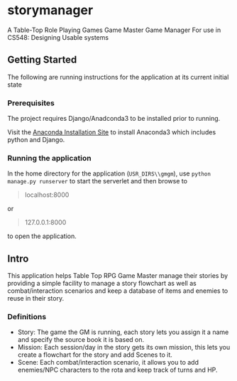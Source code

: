 # storymanager
A Table-Top Role Playing Games Game Master Game Manager
For use in CS548: Designing Usable systems

## Getting Started
The following are running instructions for the application at its current initial state

### Prerequisites
The project requires Django/Anadconda3 to be installed prior to running. 

Visit the [Anaconda Installation Site](https://docs.continuum.io/anaconda/install) to install Anaconda3 which includes python and Django. 

### Running the application
In the home directory for the application (`USR_DIRS\\gmgm`), use `python manage.py runserver` to start the serverlet and then browse to

>localhost:8000

or 

>127.0.0.1:8000 

to open the application. 

## Intro
This application helps Table Top RPG Game Master manage their stories by providing a simple facility to manage a story flowchart as well as combat/interaction scenarios and keep a database of items and enemies to reuse in their story. 

### Definitions
- Story: The game the GM is running, each story lets you assign it a name and specify the source book it is based on. 
- Mission: Each session/day in the story gets its own mission, this lets you create a flowchart for the story and add Scenes to it.
- Scene: Each combat/interaction scenario, it allows you to add enemies/NPC characters to the rota and keep track of turns and HP. 
